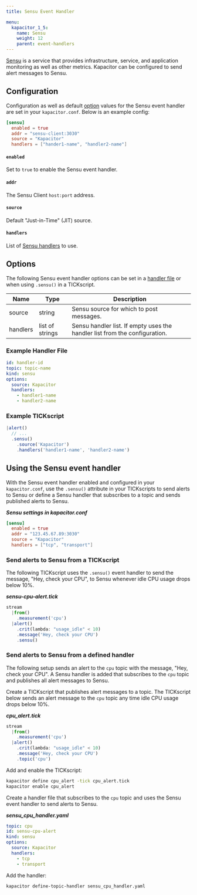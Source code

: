 ```yaml
---
title: Sensu Event Handler

menu:
  kapacitor_1_5:
    name: Sensu
    weight: 12
    parent: event-handlers
---
```


[Sensu](https://sensu.io/) is a service that provides infrastructure, service, and application monitoring as well as other metrics.
Kapacitor can be configured to send alert messages to Sensu.

## Configuration
Configuration as well as default [option](#options) values for the Sensu event handler are set in your `kapacitor.conf`.
Below is an example config:

```toml
[sensu]
  enabled = true
  addr = "sensu-client:3030"
  source = "Kapacitor"
  handlers = ["hander1-name", "handler2-name"]
```

#### `enabled`
Set to `true` to enable the Sensu event handler.

#### `addr`
The Sensu Client `host:port` address.

#### `source`
Default "Just-in-Time" (JIT) source.

#### `handlers`
List of [Sensu handlers](https://docs.sensu.io/sensu-core/1.3/guides/intro-to-handlers/#getting-started-with-handlers) to use.


## Options
The following Sensu event handler options can be set in a [handler file](/kapacitor/v1.5/event_handlers/#handler-file) or when using `.sensu()` in a TICKscript.

| Name     | Type            | Description                                                                               |
| ----     | ----            | -----------                                                                               |
| source   | string          | Sensu source for which to post messages. |
| handlers | list of strings | Sensu handler list. If empty uses the handler list from the configuration.                |

### Example Handler File
```yaml
id: handler-id
topic: topic-name
kind: sensu
options:
  source: Kapacitor
  handlers:
    - handler1-name
    - handler2-name
```

### Example TICKscript
```js
|alert()
  // ...
  .sensu()
    .source('Kapacitor')
    .handlers('handler1-name', 'handler2-name')
```

## Using the Sensu event handler
With the Sensu event handler enabled and configured in your `kapacitor.conf`, use the `.sensu()` attribute in your TICKscripts to send alerts to Sensu or define a Sensu handler that subscribes to a topic and sends published alerts to Sensu.

_**Sensu settings in kapacitor.conf**_
```toml
[sensu]
  enabled = true
  addr = "123.45.67.89:3030"
  source = "Kapacitor"
  handlers = ["tcp", "transport"]
```

### Send alerts to Sensu from a TICKscript
The following TICKscript uses the `.sensu()` event handler to send the message, "Hey, check your CPU", to Sensu whenever idle CPU usage drops below 10%.

_**sensu-cpu-alert.tick**_  
```js
stream
  |from()
    .measurement('cpu')
  |alert()
    .crit(lambda: "usage_idle" < 10)
    .message('Hey, check your CPU')
    .sensu()      
```

### Send alerts to Sensu from a defined handler

The following setup sends an alert to the `cpu` topic with the message, "Hey, check your CPU". A Sensu handler is added that subscribes to the `cpu` topic and publishes all alert messages to Sensu.

Create a TICKscript that publishes alert messages to a topic.
The TICKscript below sends an alert message to the `cpu` topic any time idle CPU usage drops below 10%.

_**cpu\_alert.tick**_
```js
stream
  |from()
    .measurement('cpu')
  |alert()
    .crit(lambda: "usage_idle" < 10)
    .message('Hey, check your CPU')
    .topic('cpu')
```

Add and enable the TICKscript:

```bash
kapacitor define cpu_alert -tick cpu_alert.tick
kapacitor enable cpu_alert
```

Create a handler file that subscribes to the `cpu` topic and uses the Sensu event handler to send alerts to Sensu.

_**sensu\_cpu\_handler.yaml**_
```yaml
topic: cpu
id: sensu-cpu-alert
kind: sensu
options:
  source: Kapacitor
  handlers:
    - tcp
    - transport
```

Add the handler:

```bash
kapacitor define-topic-handler sensu_cpu_handler.yaml
```
